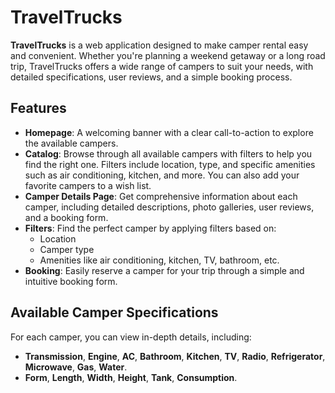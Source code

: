 # TravelTrucks

**TravelTrucks** is a web application designed to make camper rental easy and convenient. Whether you're planning a weekend getaway or a long road trip, TravelTrucks offers a wide range of campers to suit your needs, with detailed specifications, user reviews, and a simple booking process.

## Features

- **Homepage**: A welcoming banner with a clear call-to-action to explore the available campers.
- **Catalog**: Browse through all available campers with filters to help you find the right one. Filters include location, type, and specific amenities such as air conditioning, kitchen, and more. You can also add your favorite campers to a wish list.
- **Camper Details Page**: Get comprehensive information about each camper, including detailed descriptions, photo galleries, user reviews, and a booking form.
- **Filters**: Find the perfect camper by applying filters based on:
  - Location
  - Camper type
  - Amenities like air conditioning, kitchen, TV, bathroom, etc.
- **Booking**: Easily reserve a camper for your trip through a simple and intuitive booking form.

## Available Camper Specifications

For each camper, you can view in-depth details, including:

- **Transmission**, **Engine**, **AC**, **Bathroom**, **Kitchen**, **TV**, **Radio**, **Refrigerator**, **Microwave**, **Gas**, **Water**.
- **Form**, **Length**, **Width**, **Height**, **Tank**, **Consumption**.
